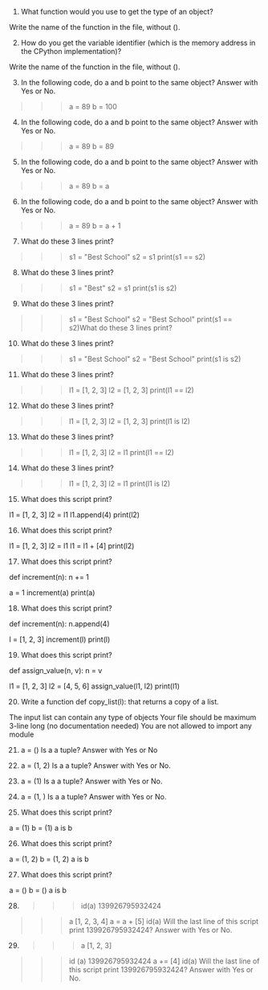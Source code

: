 1. What function would you use to get the type of an object?

Write the name of the function in the file, without ().

2. How do you get the variable identifier (which is the memory address in the CPython implementation)?

Write the name of the function in the file, without ().

3. In the following code, do a and b point to the same object? Answer with Yes or No.

>>> a = 89
>>> b = 100

4. In the following code, do a and b point to the same object? Answer with Yes or No.

>>> a = 89
>>> b = 89

5. In the following code, do a and b point to the same object? Answer with Yes or No.

>>> a = 89
>>> b = a

6. In the following code, do a and b point to the same object? Answer with Yes or No.

>>> a = 89
>>> b = a + 1

7. What do these 3 lines print?

>>> s1 = "Best School"
>>> s2 = s1
>>> print(s1 == s2)

8. What do these 3 lines print?

>>> s1 = "Best"
>>> s2 = s1
>>> print(s1 is s2)

9. What do these 3 lines print?

>>> s1 = "Best School"
>>> s2 = "Best School"
>>> print(s1 == s2)What do these 3 lines print?

10. What do these 3 lines print?

>>> s1 = "Best School"
>>> s2 = "Best School"
>>> print(s1 is s2)

11. What do these 3 lines print?

>>> l1 = [1, 2, 3]
>>> l2 = [1, 2, 3] 
>>> print(l1 == l2)

12. What do these 3 lines print?

>>> l1 = [1, 2, 3]
>>> l2 = [1, 2, 3] 
>>> print(l1 is l2)

13. What do these 3 lines print?

>>> l1 = [1, 2, 3]
>>> l2 = l1
>>> print(l1 == l2)

14. What do these 3 lines print?

>>> l1 = [1, 2, 3]
>>> l2 = l1
>>> print(l1 is l2)

15. What does this script print?

l1 = [1, 2, 3]
l2 = l1
l1.append(4)
print(l2)

16. What does this script print?

l1 = [1, 2, 3]
l2 = l1
l1 = l1 + [4]
print(l2)

17. What does this script print?

def increment(n):
    n += 1

a = 1
increment(a)
print(a)

18. What does this script print?

def increment(n):
    n.append(4)

l = [1, 2, 3]
increment(l)
print(l)

19. What does this script print?

def assign_value(n, v):
    n = v

l1 = [1, 2, 3]
l2 = [4, 5, 6]
assign_value(l1, l2)
print(l1)

20. Write a function def copy_list(l): that returns a copy of a list.

The input list can contain any type of objects
Your file should be maximum 3-line long (no documentation needed)
You are not allowed to import any module

21. a = ()
Is a a tuple? Answer with Yes or No

22. a = (1, 2)
Is a a tuple? Answer with Yes or No.

23. a = (1)
Is a a tuple? Answer with Yes or No.

24. a = (1, )
Is a a tuple? Answer with Yes or No.

25. What does this script print?

a = (1)
b = (1)
a is b

26. What does this script print?

a = (1, 2)
b = (1, 2)
a is b

27. What does this script print?

a = ()
b = ()
a is b

28. >>> id(a)
139926795932424
>>> a
[1, 2, 3, 4]
>>> a = a + [5]
>>> id(a)
Will the last line of this script print 139926795932424? Answer with Yes or No.

29. >>> a
[1, 2, 3]
>>> id (a)
139926795932424
>>> a += [4]
>>> id(a)
Will the last line of this script print 139926795932424? Answer with Yes or No.
